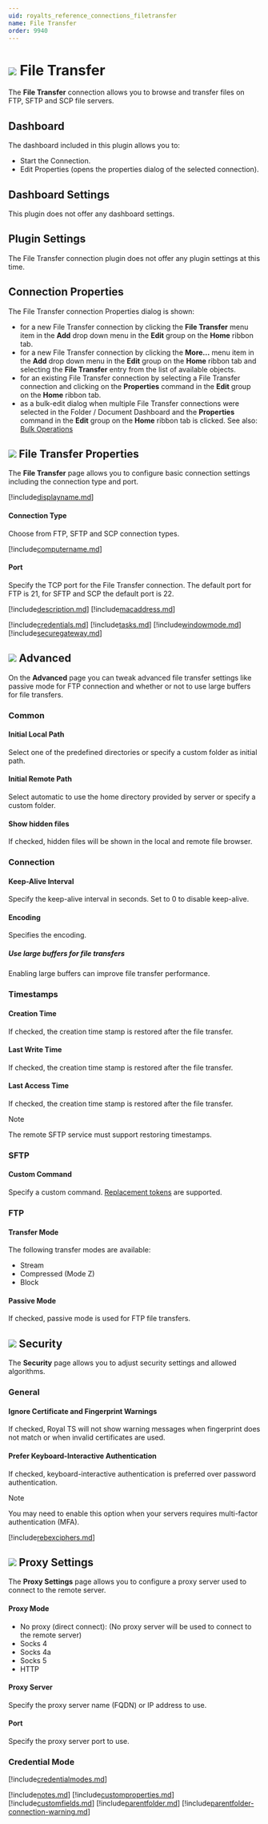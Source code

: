 ```yaml
---
uid: royalts_reference_connections_filetransfer
name: File Transfer
order: 9940
---
```


# ![](/r2022/images/RoyalTS/Plugins/Connections/FileTransfer/SVG_PluginIcon_32.svg#img_header) File Transfer
The **File Transfer** connection allows you to browse and transfer files on FTP, SFTP and SCP file servers.

## Dashboard
The dashboard included in this plugin allows you to:
- Start the Connection.
- Edit Properties (opens the properties dialog of the selected connection).

## Dashboard Settings
This plugin does not offer any dashboard settings.

## Plugin Settings
The File Transfer connection plugin does not offer any plugin settings at this time.

## Connection Properties
The File Transfer connection Properties dialog is shown:
- for a new File Transfer connection by clicking the **File Transfer** menu item in the **Add** drop down menu in the **Edit** group on the **Home** ribbon tab.
- for a new File Transfer connection by clicking the **More...** menu item in the **Add** drop down menu in the **Edit** group on the **Home** ribbon tab and selecting the **File Transfer** entry from the list of available objects.
- for an existing File Transfer connection by selecting a File Transfer connection and clicking on the **Properties** command in the **Edit** group on the **Home** ribbon tab.
- as a bulk-edit dialog when multiple File Transfer connections were selected in the Folder / Document Dashboard and the **Properties** command in the **Edit** group on the **Home** ribbon tab is clicked.  See also: [Bulk Operations](xref:royalts_tutorials_bulk)

## ![](/r2022/images/RoyalTS/Plugins/Connections/FileTransfer/SVG_PluginIcon_32.svg#img_header) File Transfer Properties
The **File Transfer** page allows you to configure basic connection settings including the connection type and port.

[!include[displayname.md](~/royalts/_shared/displayname.md)]

#### Connection Type
Choose from FTP, SFTP and SCP connection types.

[!include[computername.md](~/royalts/_shared/computername.md)]

#### Port
Specify the TCP port for the File Transfer connection. The default port for FTP is 21, for SFTP and SCP the default port is 22.

[!include[description.md](~/royalts/_shared/description.md)]
[!include[macaddress.md](~/royalts/_shared/macaddress.md)]

[!include[credentials.md](~/royalts/_shared/credentials.md)]
[!include[tasks.md](~/royalts/_shared/tasks.md)]
[!include[windowmode.md](~/royalts/_shared/windowmode.md)]
[!include[securegateway.md](~/royalts/_shared/securegateway.md)]

## ![](/r2022/images/RoyalTS/Plugins/Connections/FileTransfer/SVG_Tools_32.svg#img_header) Advanced
On the **Advanced** page you can tweak advanced file transfer settings like passive mode for FTP connection and whether or not to use large buffers for file transfers.

### Common
#### Initial Local Path
Select one of the predefined directories or specify a custom folder as initial path.

#### Initial Remote Path
Select automatic to use the home directory provided by server or specify a custom folder.

#### Show hidden files
If checked, hidden files will be shown in the local and remote file browser.

### Connection
#### Keep-Alive Interval
Specify the keep-alive interval in seconds. Set to 0 to disable keep-alive.

#### Encoding
Specifies the encoding.

##### Use large buffers for file transfers
Enabling large buffers can improve file transfer performance.

### Timestamps
#### Creation Time
If checked, the creation time stamp is restored after the file transfer.

#### Last Write Time
If checked, the creation time stamp is restored after the file transfer.

#### Last Access Time
If checked, the creation time stamp is restored after the file transfer.

> [!Note]
> The remote SFTP service must support restoring timestamps.

### SFTP
#### Custom Command
Specify a custom command. [Replacement tokens](xref:royalts_advanced_tokens) are supported.

### FTP
#### Transfer Mode
The following transfer modes are available:
- Stream
- Compressed (Mode Z)
- Block

#### Passive Mode
If checked, passive mode is used for FTP file transfers.

## ![](/r2022/images/RoyalTS/Plugins/Connections/FileTransfer/SVG_PageSecurity_32.svg#img_header) Security
The **Security** page allows you to adjust security settings and allowed algorithms.

### General
#### Ignore Certificate and Fingerprint Warnings
If checked, Royal TS will not show warning messages when fingerprint does not match or when invalid certificates are used.

#### Prefer Keyboard-Interactive Authentication
If checked, keyboard-interactive authentication is preferred over password authentication.

> [!Note]
> You may need to enable this option when your servers requires multi-factor authentication (MFA).

[!include[rebexciphers.md](~/royalts/_shared/rebexciphers.md)]

## ![](/r2022/images/RoyalTS/Plugins/Connections/FileTransfer/SVG_Proxy_32.svg#img_header) Proxy Settings
The **Proxy Settings** page allows you to configure a proxy server used to connect to the remote server.

#### Proxy Mode
- No proxy (direct connect): (No proxy server will be used to connect to the remote server)
- Socks 4
- Socks 4a
- Socks 5
- HTTP

#### Proxy Server
Specify the proxy server name (FQDN) or IP address to use.

#### Port
Specify the proxy server port to use.

### Credential Mode
[!include[credentialmodes.md](~/royalts/_shared/credentialmodes.md)]

[!include[notes.md](~/royalts/_shared/notes.md)]
[!include[customproperties.md](~/royalts/_shared/customproperties.md)]
[!include[customfields.md](~/royalts/_shared/customfields.md)]
[!include[parentfolder.md](~/royalts/_shared/parentfolder.md)]
[!include[parentfolder-connection-warning.md](~/royalts/_shared/parentfolder-connection-warning.md)]
